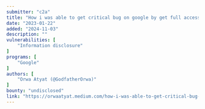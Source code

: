 ```yaml
---
submitter: "c2a"
title: "How i was able to get critical bug on google by get full access on [Google Cloud BI Hackathon]"
date: "2023-01-22"
added: "2024-11-03"
description: ""
vulnerabilities: [
    "Information disclosure"
]
programs: [
    "Google"
]
authors: [
    "Orwa Atyat (@GodfatherOrwa)"
]
bounty: "undisclosed"
link: "https://orwaatyat.medium.com/how-i-was-able-to-get-critical-bug-on-google-by-get-full-access-on-google-cloud-bi-hackathon-f779fce29900"
---
```




